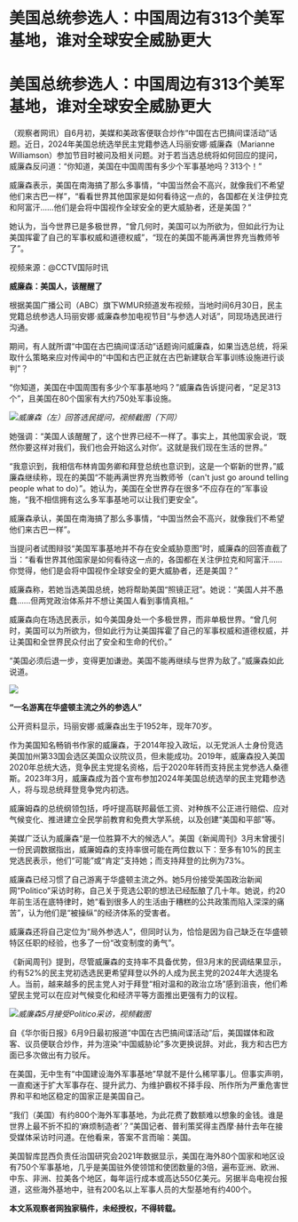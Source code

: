 # 美国总统参选人：中国周边有313个美军基地，谁对全球安全威胁更大

# 美国总统参选人：中国周边有313个美军基地，谁对全球安全威胁更大

（观察者网讯）自6月初，美媒和美政客便联合炒作“中国在古巴搞间谍活动”话题。近日，2024年美国总统选举民主党籍参选人玛丽安娜·威廉森（Marianne
Williamson）参加节目时被问及相关问题。对于若当选总统将如何回应的提问，威廉森反问道：“你知道，美国在中国周围有多少个军事基地吗？313个！”

威廉森表示，美国在南海搞了那么多事情，“中国当然会不高兴，就像我们不希望他们来古巴一样”，“看看世界其他国家是如何看待这一点的，各国都在关注伊拉克和阿富汗……他们是会将中国视作全球安全的更大威胁者，还是美国？”

她认为，当今世界已是多极世界，“曾几何时，美国可以为所欲为，但如此行为让美国挥霍了自己的军事权威和道德权威”，“现在的美国不能再满世界充当教师爷了”。

视频来源：@CCTV国际时讯

**威廉森：美国人，该醒醒了**

根据美国广播公司（ABC）旗下WMUR频道发布视频，当地时间6月30日，民主党籍总统参选人玛丽安娜·威廉森参加电视节目“与参选人对话”，同现场选民进行沟通。

期间，有人就所谓“中国在古巴搞间谍活动”话题询问威廉森，如果当选总统，将采取什么策略来应对传闻中的“中国和古巴正就在古巴新建联合军事训练设施进行谈判”？

“你知道，美国在中国周围有多少个军事基地吗？”威廉森告诉提问者，“足足313个”，且美国在80个国家有大约750处军事设施。

![](https://inews.gtimg.com/newsapp_bt/0/15811912108/1000)_威廉森（左）回答选民提问，视频截图（下同）_

她强调：“美国人该醒醒了，这个世界已经不一样了。事实上，其他国家会说，‘既然你要这样对我们，我们也会开始这么对你’。这就是我们现在生活的世界。”

“我意识到，我相信布林肯国务卿和拜登总统也意识到，这是一个崭新的世界，”威廉森继续称，现在的美国“不能再满世界充当教师爷（can't just go
around telling people what to
do）”。她认为，美国在全世界存在很多“不应存在的”军事设施，“我不相信拥有这么多军事基地可以让我们更安全”。

威廉森承认，美国在南海搞了那么多事情，“中国当然会不高兴，就像我们不希望他们来古巴一样”。

当提问者试图辩驳“美国军事基地并不存在安全威胁意图”时，威廉森的回答直截了当：“看看世界其他国家是如何看待这一点的，各国都在关注伊拉克和阿富汗……你觉得，他们是会将中国视作全球安全的更大威胁者，还是美国？”

威廉森称，若她当选美国总统，她将帮助美国“照镜正冠”。她说：“美国人并不愚蠢……但两党政治体系并不想让美国人看到事情真相。”

威廉森向在场选民表示，如今美国身处一个多极世界，而非单极世界。“曾几何时，美国可以为所欲为，但如此行为让美国挥霍了自己的军事权威和道德权威，并让美国和全世界民众付出了安全和生命的代价。”

“美国必须后退一步，变得更加谦逊。美国不能再继续与世界为敌了。”威廉森如此说道。

![](https://inews.gtimg.com/newsapp_bt/0/15811912110/1000)

**“一名游离在华盛顿主流之外的参选人”**

公开资料显示，玛丽安娜·威廉森出生于1952年，现年70岁。

作为美国知名畅销书作家的威廉森，于2014年投入政坛，以无党派人士身份竞选美国加州第33国会选区美国众议院议员，但未能成功。2019年，威廉森投入美国2020年总统大选，竞争民主党提名资格，后于2020年转而支持民主党参选人桑德斯。2023年3月，威廉森成为首个宣布参加2024年美国总统选举的民主党籍参选人，将与现总统拜登竞争党内初选。

威廉姆森的总统纲领包括，呼吁提高联邦最低工资、对种族不公正进行赔偿、应对气候变化、推进建立全民学前教育和免费大学系统，以及创建“美国和平部”等。

美媒广泛认为威廉森“是一位胜算不大的候选人”。美国《新闻周刊》3月末曾援引一份民调数据指出，威廉姆森的支持率很可能在两位数以下：至多有10%的民主党选民表示，他们“可能”或“肯定”支持她；而支持拜登的比例为73%。

威廉森已经习惯了自己游离于华盛顿主流之外。她5月份接受美国政治新闻网“Politico”采访时称，自己关于竞选公职的想法已经酝酿了几十年。她说，约20年前生活在底特律时，她“看到很多人的生活由于糟糕的公共政策而陷入深深的痛苦”，认为他们是“被操纵”的经济体系的受害者。

威廉森还将自己定位为“局外参选人”，但同时认为，恰恰是因为自己缺乏在华盛顿特区任职的经验，也多了一份“改变制度的勇气”。

《新闻周刊》提到，尽管威廉森的支持率不具备优势，但3月末的民调结果显示，约有52%的民主党初选选民更希望拜登以外的人成为民主党的2024年大选提名人。当前，越来越多的民主党人对于拜登“相对温和的政治立场”感到沮丧，他们希望民主党可以在应对气候变化和经济平等方面推出更强有力的议程。

![](https://inews.gtimg.com/newsapp_bt/0/15811912112/1000)_威廉森5月接受Politico采访，视频截图_

自《华尔街日报》6月9日最初报道“中国在古巴搞间谍活动”后，美国媒体和政客、议员便联合炒作，并为渲染“中国威胁论”多次更换说辞。对此，我方和古巴方面已多次做出有力驳斥。

在美国，无中生有“中国建设海外军事基地”早就不是什么稀罕事儿。但事实声明，一直痴迷于扩大军事存在、提升武力、为维护霸权不择手段、所作所为严重危害世界和平和地区稳定的国家正是美国自己。

“我们（美国）有约800个海外军事基地，为此花费了数额难以想象的金钱。谁是世界上最不折不扣的‘麻烦制造者’？”美国记者、普利策奖得主西摩·赫什去年在接受媒体采访时问道。在他看来，答案不言而喻：美国。

美国智库昆西负责任治国研究会2021年数据显示，美国在海外80个国家和地区设有750个军事基地，几乎是美国驻外使领馆和使团数量的3倍，遍布亚洲、欧洲、中东、非洲、拉美各个地区，每年运行成本或高达550亿美元。另据半岛电视台报道，这些海外基地中，驻有200名以上军事人员的大型基地有约400个。

**本文系观察者网独家稿件，未经授权，不得转载。**

